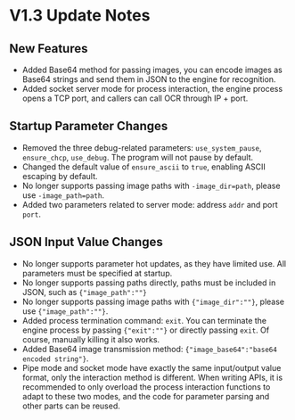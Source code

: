 # V1.3 Update Notes

## New Features

- Added Base64 method for passing images, you can encode images as Base64 strings and send them in JSON to the engine for recognition.
- Added socket server mode for process interaction, the engine process opens a TCP port, and callers can call OCR through IP + port.

## Startup Parameter Changes

- Removed the three debug-related parameters: `use_system_pause`, `ensure_chcp`, `use_debug`. The program will not pause by default.
- Changed the default value of `ensure_ascii` to `true`, enabling ASCII escaping by default.
- No longer supports passing image paths with `-image_dir=path`, please use `-image_path=path`.
- Added two parameters related to server mode: address `addr` and port `port`.

## JSON Input Value Changes

- No longer supports parameter hot updates, as they have limited use. All parameters must be specified at startup.
- No longer supports passing paths directly, paths must be included in JSON, such as `{"image_path":""}`
- No longer supports passing image paths with `{"image_dir":""}`, please use `{"image_path":""}`.
- Added process termination command: `exit`. You can terminate the engine process by passing `{"exit":""}` or directly passing `exit`. Of course, manually killing it also works.
- Added Base64 image transmission method: `{"image_base64":"base64 encoded string"}`.
- Pipe mode and socket mode have exactly the same input/output value format, only the interaction method is different. When writing APIs, it is recommended to only overload the process interaction functions to adapt to these two modes, and the code for parameter parsing and other parts can be reused.
